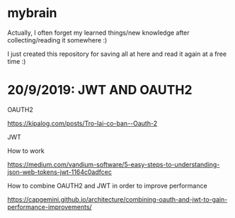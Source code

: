 # mybrain
Actually, I often forget my learned things/new knowledge after collecting/reading it somewhere :)

I just created this repository for saving all at here and read it again at a free time :)

# 20/9/2019: JWT AND OAUTH2
OAUTH2

https://kipalog.com/posts/Tro-lai-co-ban--Oauth-2

JWT

How to work

https://medium.com/vandium-software/5-easy-steps-to-understanding-json-web-tokens-jwt-1164c0adfcec

How to combine OAUTH2 and JWT in order to improve performance

https://capgemini.github.io/architecture/combining-oauth-and-jwt-to-gain-performance-improvements/

